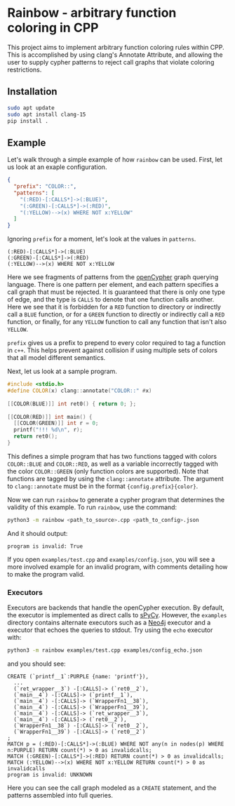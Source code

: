 # Rainbow - arbitrary function coloring in CPP

This project aims to implement arbitrary function coloring rules within CPP.
This is accomplished by using clang's Annotate Attribute, and allowing the user
to supply cypher patterns to reject call graphs that violate coloring
restrictions.

## Installation

```bash
sudo apt update
sudo apt install clang-15
pip install .
```

## Example

Let's walk through a simple example of how `rainbow` can be used.
First, let us look at an exaple configuration.

```json
{
  "prefix": "COLOR::",
  "patterns": [
    "(:RED)-[:CALLS*]->(:BLUE)",
    "(:GREEN)-[:CALLS*]->(:RED)",
    "(:YELLOW)-->(x) WHERE NOT x:YELLOW"
  ]
}
```

Ignoring `prefix` for a moment, let's look at the values in `patterns`.

```cypher
(:RED)-[:CALLS*]->(:BLUE)
(:GREEN)-[:CALLS*]->(:RED)
(:YELLOW)-->(x) WHERE NOT x:YELLOW
```

Here we see fragments of patterns from the
[openCypher](https://github.com/opencypher/openCypher/) graph querying language.
There is one pattern per element, and each pattern specifies a call graph that must
be rejected. It is guaranteed that there is only one type of edge, and the type
is `CALLS` to denote that one function calls another. Here we see that it is
forbidden for a `RED` function to directory or indirectly call a `BLUE`
function, or for a `GREEN` function to directly or indirectly
call a `RED` function, or finally, for any `YELLOW` function to call any
function that isn't also `YELLOW`.

`prefix` gives us a prefix to prepend to every color required to tag a function
in `c++`. This helps prevent against collision if using multiple sets of colors
that all model different semantics.

Next, let us look at a sample program.

```cpp
#include <stdio.h>
#define COLOR(x) clang::annotate("COLOR::" #x)
                                               
[[COLOR(BLUE)]] int ret0() { return 0; };
                                               
[[COLOR(RED)]] int main() {
  [[COLOR(GREEN)]] int r = 0;
  printf("!!! %d\n", r);
  return ret0();
}
```

This defines a simple program that has two functions tagged with colors
`COLOR::BLUE` and `COLOR::RED`, as well as a variable incorrectly tagged with
the color `COLOR::GREEN` (only function colors are supported). Note that
functions are tagged by using the `clang::annotate` attribute. The argument to
`clang::annotate` must be in the format `{config.prefix}{color}`.

Now we can run `rainbow` to generate a cypher program that determines the
validity of this example. To run `rainbow`, use the command:

```bash
python3 -m rainbow <path_to_source>.cpp <path_to_config>.json
```

And it should output:

```
program is invalid: True
```

If you open `examples/test.cpp` and `examples/config.json`, you will see a more
involved example for an invalid program, with comments detailing how to make the
program valid.

### Executors

Executors are backends that handle the openCypher execution. By default, the
executor is implemented as direct calls to [sPyCy](https://github.com/aneeshdurg/spycy).
However, the `examples` directory contains alternate executors such as a
[Neo4j](https://github.com/neo4j/neo4j) executor and a executor that echoes the
queries to stdout. Try using the `echo` executor with:

```bash
python3 -m rainbow examples/test.cpp examples/config_echo.json
```

and you should see:

```cypher
CREATE (`printf__1`:PURPLE {name: 'printf'}),
  ...
  (`ret_wrapper__3`) -[:CALLS]-> (`ret0__2`),
  (`main__4`) -[:CALLS]-> (`printf__1`),
  (`main__4`) -[:CALLS]-> (`WrapperFn1__38`),
  (`main__4`) -[:CALLS]-> (`WrapperFn1__39`),
  (`main__4`) -[:CALLS]-> (`ret_wrapper__3`),
  (`main__4`) -[:CALLS]-> (`ret0__2`),
  (`WrapperFn1__38`) -[:CALLS]-> (`ret0__2`),
  (`WrapperFn1__39`) -[:CALLS]-> (`ret0__2`)
;
MATCH p = (:RED)-[:CALLS*]->(:BLUE) WHERE NOT any(n in nodes(p) WHERE n:PURPLE) RETURN count(*) > 0 as invalidcalls;
MATCH (:GREEN)-[:CALLS*]->(:RED) RETURN count(*) > 0 as invalidcalls;
MATCH (:YELLOW)-->(x) WHERE NOT x:YELLOW RETURN count(*) > 0 as invalidcalls
program is invalid: UNKNOWN
```

Here you can see the call graph modeled as a `CREATE` statement, and the
patterns assembled into full queries.
